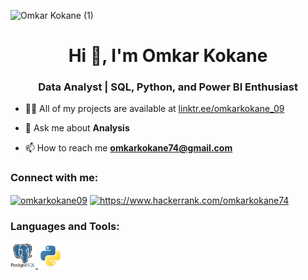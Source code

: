 ![Omkar Kokane (1)](https://github.com/OmkarKokane09/OmkarKokane09/assets/144982429/8252b493-894f-4223-abd8-5326ae39282f)

<h1 align="center">Hi 👋, I'm Omkar Kokane</h1>
<h3 align="center">Data Analyst | SQL, Python, and Power BI Enthusiast</h3>

- 👨‍💻 All of my projects are available at [linktr.ee/omkarkokane_09](linktr.ee/omkarkokane_09)

- 💬 Ask me about **Analysis**

- 📫 How to reach me **omkarkokane74@gmail.com**

<h3 align="left">Connect with me:</h3>
<p align="left">
<a href="https://linkedin.com/in/omkarkokane09" target="blank"><img align="center" src="https://raw.githubusercontent.com/rahuldkjain/github-profile-readme-generator/master/src/images/icons/Social/linked-in-alt.svg" alt="omkarkokane09" height="30" width="40" /></a>
<a href="https://www.hackerrank.com/https://www.hackerrank.com/omkarkokane74" target="blank"><img align="center" src="https://raw.githubusercontent.com/rahuldkjain/github-profile-readme-generator/master/src/images/icons/Social/hackerrank.svg" alt="https://www.hackerrank.com/omkarkokane74" height="30" width="40" /></a>
</p>

<h3 align="left">Languages and Tools:</h3>
<p align="left"> <a href="https://www.postgresql.org" target="_blank" rel="noreferrer"> <img src="https://raw.githubusercontent.com/devicons/devicon/master/icons/postgresql/postgresql-original-wordmark.svg" alt="postgresql" width="40" height="40"/> </a> <a href="https://www.python.org" target="_blank" rel="noreferrer"> <img src="https://raw.githubusercontent.com/devicons/devicon/master/icons/python/python-original.svg" alt="python" width="40" height="40"/> </a> </p>
